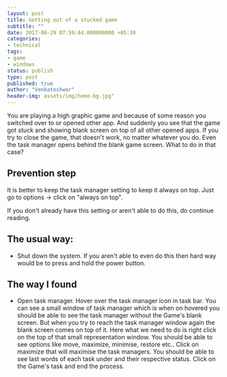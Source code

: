 ```yaml
---
layout: post
title: Getting out of a stucked game
subtitle: ""
date: 2017-06-29 07:59:44.000000000 +05:30
categories:
- technical
tags:
- game
- windows
status: publish
type: post
published: true
author: "Venkateshwar"
header-img: assets/img/home-bg.jpg"
---
```


You are playing a high graphic game and because of some reason you switched over to or opened other app. And suddenly you see that the    game got stuck and showing blank screen on top of all other opened apps. If you try to close the game, that doesn't work, no matter whatever you do. Even the task manager opens behind the blank game screen. What to do in that case?

## Prevention step

It is better to keep the task manager setting to keep it always on top. Just go to options -> click on "always on top".

If you don't already have this setting or aren't able to do this, do continue 
reading.

## The usual way:

- Shut down the system. If you aren't able to even do this then hard way would be to press and hold the power button.

## The way I found

- Open task manager. Hover over the task manager icon in task bar. You can see a small window of task manager which is when on hovered you should be able to see the task manager without the Game's blank screen. But when you try to reach the task manager window again the blank screen comes on top of it. Here what we need to do is right click on the top of that small representation window. You should be able to see options like move, maximize, minimise, restore etc.. Click on maximize that will maximise the task managers.  You should be able to see last words of each task under and their respective status.  Click on the Game's task and end the process.
